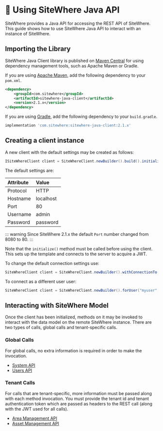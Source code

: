 # :book: Using SiteWhere Java API

<Seo/>

SiteWhere provides a Java API for accessing the REST API of SiteWhere. This guide shows how to use
SiteWhere Java API to interact with an instance of SiteWhere.

## Importing the Library

SiteWhere Java Client library is published on [Maven Central](https://search.maven.org/search?q=a:sitewhere-java-client)
for using dependency management tools, such as Apache Maven or Gradle.

If you are using [Apache Maven](https://maven.apache.org/), add the following dependency to your `pom.xml`.

```xml
<dependency>
    <groupId>com.sitewhere</groupId>
    <artifactId>sitewhere-java-client</artifactId>
    <version>2.1.x</version>
</dependency>
```

If you are using [Gradle](https://gradle.org/), add the following dependency to your `build.gradle`.

```groovy
implementation 'com.sitewhere:sitewhere-java-client:2.1.x'
```

## Creating a client instance

A new client with the default settings may be created as follows:

```java
ISiteWhereClient client = SiteWhereClient.newBuilder().build().initialize();
```

The default settings are:

| Attribute   | Value        |
|:------------|:-------------|
| Protocol    | HTTP         |
| Hostname    | localhost    |
| Port        | 80           |
| Username    | admin        |
| Password    | password     |

::: warning
Since SiteWhere 2.1.x the default `Port` number changed from 8080 to 80.
:::

Note that the `initialize()` method must be called before using the client. This sets
up the template and connects to the server to acquire a JWT.

To change the default connection settings use:

```java
SiteWhereClient client = SiteWhereClient.newBuilder().withConnectionTo("https", "myhost", 8081).build().initialize();
```

To connect as a different user user:

```java
SiteWhereClient client = SiteWhereClient.newBuilder().forUser("myuser", "mypassword").build().initialize();
```

## Interacting with SiteWhere Model

Once the client has been initialized, methods on it may be invoked to interact with the data
model on the remote SiteWhere instance. There are two types of calls, global calls and
tenant-specific calls.

### Global Calls

For global calls, no extra information is required in order to make the invocation.

- [System API](./java/system.md)
- [Users API](./java/users.md)

### Tenant Calls

For calls that are tenant-specific, more information must be passed along with each method invocation.
You must provide the tenant id and tenant authentication token which are passed as headers to the REST
call (along with the JWT used for all calls).

- [Area Management API](./java/area-api.md)
- [Asset Management API](./java/asset-api.md)

